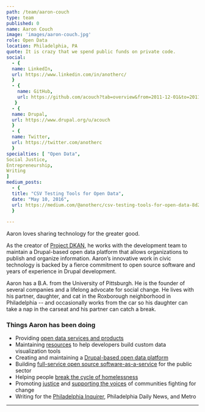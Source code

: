 ```yaml
---
path: /team/aaron-couch
type: team
published: 0
name: Aaron Couch
image: 'images/aaron-couch.jpg'
role: Open Data
location: Philadelphia, PA
quote: It is crazy that we spend public funds on private code.
social: 
  - {
  name: LinkedIn,
  url: https://www.linkedin.com/in/anotherc/
  }
  - {
    name: GitHub,
    url: https://github.com/acouch?tab=overview&from=2011-12-01&to=2011-12-31
   }
  - {
  name: Drupal,
  url: https://www.drupal.org/u/acouch
  }
  - {
  name: Twitter,
  url: https://twitter.com/anotherc
  }
specialties: [ "Open Data",
Social Justice,
Entrepreneurship,
Writing
]
medium_posts: 
  - {
  title: "CSV Testing Tools for Open Data",
  date: "May 10, 2016",
  url: https://medium.com/@anotherc/csv-testing-tools-for-open-data-8d2748ade496
  }
  
---
```


Aaron loves sharing technology for the greater good.

As the creator of [Project DKAN](https://getdkan.org/), he works with the development team to maintain a Drupal-based open data platform that allows organizations to publish and organize information. Aaron’s innovative work in civic technology is backed by a fierce commitment to open source software and years of experience in Drupal development. 

Aaron has a B.A. from the University of Pittsburgh. He is the founder of several companies and a lifelong advocate for social change. He lives with his partner, daughter, and cat in the Roxborough neighborhood in Philadelphia -- and occasionally works from the car so his daughter can take a nap in the carseat and his partner can catch a break.



### Things Aaron has been doing
* Providing [open data services and products](http://www.interra.io/)
* Maintaining [resources](https://github.com/acouch/react-dash) to help developers build custom data visualization tools
* Creating and maintaining a [Drupal-based open data platform](https://getdkan.org/)
* Building [full-service open source software-as-a-service](https://www.crunchbase.com/organization/nucivic) for the public sector
* Helping people [break the cycle of homelessness](https://projecthome.org/)
* Promoting [justice](https://www.afsc.org/) and [supporting the voices](https://mediamobilizing.org/) of communities fighting for change
* Writing for the [Philadelphia Inquirer](http://writing.upenn.edu/wh/archival/documents/inquirer/poems/2004_1.jpg), Philadelphia Daily News, and Metro

-------------------------------
